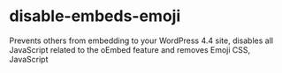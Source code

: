 # disable-embeds-emoji
Prevents others from embedding to your WordPress 4.4 site, disables all JavaScript related to the oEmbed feature and removes Emoji CSS, JavaScript
